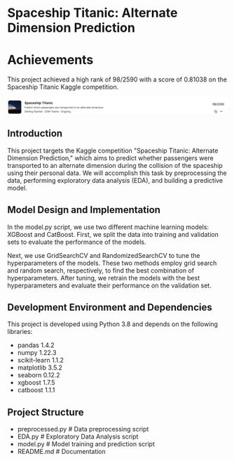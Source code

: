 # Spaceship Titanic: Alternate Dimension Prediction
# Achievements
This project achieved a high rank of 98/2590 with a score of 0.81038 on the Spaceship Titanic Kaggle competition.

![Kaggle Score](source/98%3A2590.png)


## Introduction
This project targets the Kaggle competition "Spaceship Titanic: Alternate Dimension Prediction," which aims to predict whether passengers were transported to an alternate dimension during the collision of the spaceship using their personal data. We will accomplish this task by preprocessing the data, performing exploratory data analysis (EDA), and building a predictive model.

## Model Design and Implementation
In the model.py script, we use two different machine learning models: XGBoost and CatBoost. First, we split the data into training and validation sets to evaluate the performance of the models.

Next, we use GridSearchCV and RandomizedSearchCV to tune the hyperparameters of the models. These two methods employ grid search and random search, respectively, to find the best combination of hyperparameters. After tuning, we retrain the models with the best hyperparameters and evaluate their performance on the validation set.

## Development Environment and Dependencies
This project is developed using Python 3.8 and depends on the following libraries:

+ pandas 1.4.2
+ numpy 1.22.3
+ scikit-learn 1.1.2
+ matplotlib 3.5.2
+ seaborn 0.12.2
+ xgboost 1.7.5
+ catboost 1.1.1

## Project Structure

+ preprocessed.py          # Data preprocessing script
+ EDA.py                   # Exploratory Data Analysis script
+ model.py                 # Model training and prediction script
+ README.md                # Documentation
